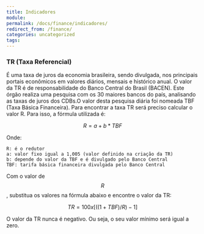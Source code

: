 ```yaml
---
title: Indicadores
module:
permalink: /docs/finance/indicadores/
redirect_from: /finance/
categories: uncategorized
tags:
---
```


### TR (Taxa Referencial)

É uma taxa de juros da economia brasileira, sendo divulgada, nos principais portais econômicos em valores diários, mensais e histórico anual. O valor da TR é de responsabilidade do Banco Central do Brasil (BACEN). Este órgão realiza uma pesquisa com os 30 maiores bancos do país, analisando as taxas de juros dos CDBs.O valor desta pesquisa diária foi nomeada TBF (Taxa Básica Financeira). Para encontrar a taxa TR será preciso calcular o valor R. Para isso, a fórmula utilizada é:

$$R=a+b*TBF$$

Onde:

    R: é o redutor
    a: valor fixo igual a 1,005 (valor definido na criação da TR)
    b: depende do valor da TBF e é divulgado pelo Banco Central
    TBF: tarifa básica financeira divulgada pelo Banco Central

Com o valor de $$R$$, substitua os valores na fórmula abaixo e encontre o valor da TR:

$$TR=100x[((1+TBF)/R)-1]$$

O valor da TR nunca é negativo. Ou seja, o seu valor mínimo será igual a zero.

